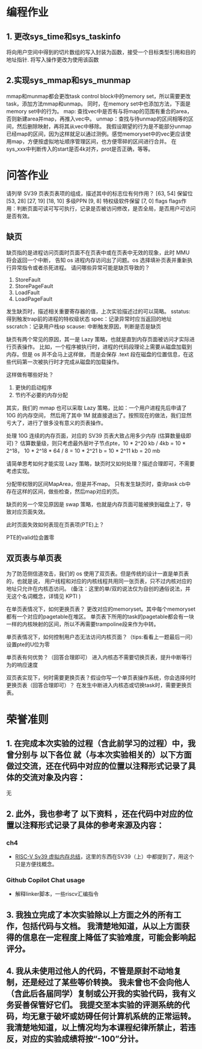 # 编程作业

## 1. 更改sys_time和sys_taskinfo

将向用户空间中得到的切片数组的写入封装为函数，接受一个目标类型引用和目的地址指针.
将写入操作更改为使用该函数

## 2.实现sys_mmap和sys_munmap

mmap和munmap都会更改task control block中的memory set，所以需要更改task，添加方法mmap和unmap。
同时，在memory set中也添加方法，下面是memory set中的行为。
map: 查找vec中是否有与将map的范围有重合的area，否则新建area并map，再推入vec中。
unmap：查找与待unmap的区间相等的区间，然后删除映射，再将其从vec中移除。
我假设期望的行为是不能部分unmap已经map的区间，因为这样就足以通过测例。感觉memoryset中的vec更应该使用map，方便按虚拟地址顺序管理区间，也方便零碎的区间进行合并。
在sys_xxx中判断传入的start是否4k对齐，prot是否正确，等等。


# 问答作业

请列举 SV39 页表页表项的组成，描述其中的标志位有何作用？
[63, 54] 保留位
[53, 28]
[27, 19]
[18, 10] 多级PPN
[9, 8] 特权级软件保留
[7, 0] flags
flags作用：判断页面可读可写可执行，记录是否被访问修改，是否全局，是否用户可访问 是否有效。

## 缺页

缺页指的是进程访问页面时页面不在页表中或在页表中无效的现象，此时 MMU 将会返回一个中断， 告知 os 进程内存访问出了问题。os 选择填补页表并重新执行异常指令或者杀死进程。
请问哪些异常可能是缺页导致的？
1. StoreFault
2. StorePageFault
3. LoadFault
4. LoadPageFault

发生缺页时，描述相关重要寄存器的值，上次实验描述过的可以简略。
    sstatus: 得到触发trap前的进程的特权级状态
    spec：记录异常时应当返回的地址
    sscratch：记录用户栈sp
    scause: 中断触发原因，判断是否是缺页

缺页有两个常见的原因，其一是 Lazy 策略，也就是直到内存页面被访问才实际进行页表操作。 比如，一个程序被执行时，进程的代码段理论上需要从磁盘加载到内存。但是 os 并不会马上这样做， 而是会保存 .text 段在磁盘的位置信息，在这些代码第一次被执行时才完成从磁盘的加载操作。

这样做有哪些好处？
1. 更快的启动程序
2. 节约不必要的内存分配

其实，我们的 mmap 也可以采取 Lazy 策略，比如：一个用户进程先后申请了 10G 的内存空间， 然后用了其中 1M 就直接退出了。按照现在的做法，我们显然亏大了，进行了很多没有意义的页表操作。

处理 10G 连续的内存页面，对应的 SV39 页表大致占用多少内存 (估算数量级即可)？
估算数量级，则只考虑最外层叶子节点pte，10 * 2^20 kb / 4kb = 10 * 2^18， 10 * 2^18 * 64 / 8 = 10 * 2^21 b = 10 * 2^11 kb = 20 mb

请简单思考如何才能实现 Lazy 策略，缺页时又如何处理？描述合理即可，不需要考虑实现。

分配带权限的区间MapArea，但是并不map。
只有发生缺页时，查询task cb中存在这样的区间，做些检查，然后map对应的页。

缺页的另一个常见原因是 swap 策略，也就是内存页面可能被换到磁盘上了，导致对应页面失效。

此时页面失效如何表现在页表项(PTE)上？

PTE的valid位会置零

## 双页表与单页表

为了防范侧信道攻击，我们的 os 使用了双页表。但是传统的设计一直是单页表的，也就是说， 用户线程和对应的内核线程共用同一张页表，只不过内核对应的地址只允许在内核态访问。 (备注：这里的单/双的说法仅为自创的通俗说法，并无这个名词概念，详情见 KPTI )

在单页表情况下，如何更换页表？
更改对应的memoryset。其中每个memoryset都有一个对应的pagetable在堆区。
单页表下所用的task的pagetable都会有一块一样的内核映射的区间，所以不再需要trampoline段来作为中转。

单页表情况下，如何控制用户态无法访问内核页面？（tips:看看上一题最后一问）
设置pte的U位为零

单页表有何优势？（回答合理即可）
进入内核态不需要切换页表，提升中断等行为的响应速度

双页表实现下，何时需要更换页表？假设你写一个单页表操作系统，你会选择何时更换页表（回答合理即可）？
在发生中断进入内核态或切换task时，需要更换页表。

# 荣誉准则

## 1. 在完成本次实验的过程（含此前学习的过程）中，我曾分别与 以下各位 就（与本次实验相关的）以下方面做过交流，还在代码中对应的位置以注释形式记录了具体的交流对象及内容：

无

## 2. 此外，我也参考了 以下资料 ，还在代码中对应的位置以注释形式记录了具体的参考来源及内容：

### ch4

- [RISC-V Sv39 虚拟内存总结](https://zhuanlan.zhihu.com/p/626899526)，这里的东西在SV39（上）中都提到了，用这个只是方便找概念。

### Github Copilot Chat usage
- 解释linker脚本，一些riscv汇编指令

## 3. 我独立完成了本次实验除以上方面之外的所有工作，包括代码与文档。 我清楚地知道，从以上方面获得的信息在一定程度上降低了实验难度，可能会影响起评分。

## 4. 我从未使用过他人的代码，不管是原封不动地复制，还是经过了某些等价转换。 我未曾也不会向他人（含此后各届同学）复制或公开我的实验代码，我有义务妥善保管好它们。 我提交至本实验的评测系统的代码，均无意于破坏或妨碍任何计算机系统的正常运转。 我清楚地知道，以上情况均为本课程纪律所禁止，若违反，对应的实验成绩将按“-100”分计。

